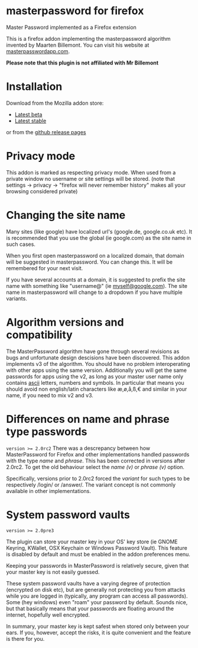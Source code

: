 ﻿# masterpassword for firefox
Master Password implemented as a Firefox extension

This is a firefox addon implementing the masterpassword algorithm invented by Maarten Billemont. You can visit his website at [masterpasswordapp.com](http://masterpasswordapp.com). 

**Please note that this plugin is not affiliated with Mr Billemont**

# Installation
Download from the Mozilla addon store: 
* [Latest beta](https://addons.mozilla.org/firefox/downloads/latest-beta/583040/addon-583040-latest.xpi)
* [Latest stable](https://addons.mozilla.org/firefox/downloads/file/337000/masterpassword_for_firefox-1.0-fx.xpi)

or from the [github release pages](https://github.com/ttyridal/masterpassword-firefox/releases)

# Privacy mode
This addon is marked as respecting privacy mode.  When used from a private window no username or site settings will be stored. (note that settings -> privacy -> "firefox will never remember history" makes all your browsing considered private)

# Changing the site name
Many sites (like google) have localized url's (google.de, google.co.uk etc). It is recommended that you use the global (ie google.com) as the site name in such cases.

When you first open masterpassword on a localized domain, that domain will be suggested in masterpassword. You can change this. It will be remembered for your next visit.

If you have several accounts at a domain, it is suggested to prefix the site name with something like "username@" (ie myself@google.com). The site name in masterpassword will change to a dropdown if you have multiple variants.

# Algorithm versions and compatibility
The MasterPassword algorithm have gone through several revisions as bugs and unfortunate design descisions have
been discovered. This addon implements v3 of the algorithm. You should have no problem interoperating with other
apps using the same version. Additionally you will get the same passwords for apps using the v2, as long as your master
user name only contains [ascii](https://en.wikipedia.org/wiki/ASCII) letters, numbers and symbols. In particular that means 
you should avoid non english/latin characters like æ,ø,å,ß,€ and similar in your name, if you need to mix v2 and v3.


# Differences on name and phrase type passwords
`version >= 2.0rc2`
There was a descrepancy between how MasterPassword for Firefox and other implementations handled
passwords with the type *name* and *phrase*. This has been corrected in versions after 2.0rc2. To get the old
behaviour select the *name (v)* or *phrase (v)* option.

Specifically, versions prior to 2.0rc2 forced the *variant* for such types to be respectively /login/ or /answer/.
The variant concept is not commonly available in other implementations.


# System password vaults
`version >= 2.0pre3`

The plugin can store your master key in your OS' key store (ie GNOME Keyring, KWallet, OSX Keychain or Windows Password Vault).
This feature is disabled by default and must be enabled in the addon preferences menu.

Keeping your passwords in MasterPassword is relatively secure, given that your master key is not easily guessed.

These system password vaults have a varying degree of protection (encrypted on disk etc), but are generally not
protecting you from attacks while you are logged in (typically, any program can access all passwords). Some (hey
windows) even "roam" your password by default. Sounds nice, but that basically means that your passwords are floating
around the internet, hopefully well encrypted.

In summary, your master key is kept safest when stored only between your ears. If you, however, accept the risks, it is quite
convenient and the feature is there for you.
